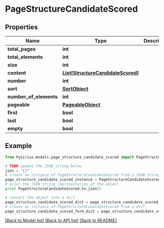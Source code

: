 # PageStructureCandidateScored


## Properties

Name | Type | Description | Notes
------------ | ------------- | ------------- | -------------
**total_pages** | **int** |  | [optional] 
**total_elements** | **int** |  | [optional] 
**size** | **int** |  | [optional] 
**content** | [**List[StructureCandidateScored]**](StructureCandidateScored.md) |  | [optional] 
**number** | **int** |  | [optional] 
**sort** | [**SortObject**](SortObject.md) |  | [optional] 
**number_of_elements** | **int** |  | [optional] 
**pageable** | [**PageableObject**](PageableObject.md) |  | [optional] 
**first** | **bool** |  | [optional] 
**last** | **bool** |  | [optional] 
**empty** | **bool** |  | [optional] 

## Example

```python
from PySirius.models.page_structure_candidate_scored import PageStructureCandidateScored

# TODO update the JSON string below
json = "{}"
# create an instance of PageStructureCandidateScored from a JSON string
page_structure_candidate_scored_instance = PageStructureCandidateScored.from_json(json)
# print the JSON string representation of the object
print PageStructureCandidateScored.to_json()

# convert the object into a dict
page_structure_candidate_scored_dict = page_structure_candidate_scored_instance.to_dict()
# create an instance of PageStructureCandidateScored from a dict
page_structure_candidate_scored_form_dict = page_structure_candidate_scored.from_dict(page_structure_candidate_scored_dict)
```
[[Back to Model list]](../README.md#documentation-for-models) [[Back to API list]](../README.md#documentation-for-api-endpoints) [[Back to README]](../README.md)


